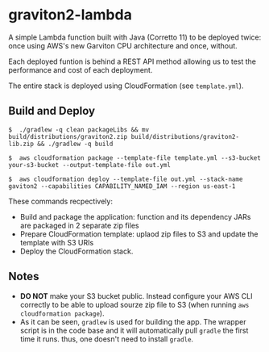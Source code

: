 # graviton2-lambda

A simple Lambda function built with Java (Corretto 11) to be deployed twice: once using AWS's new Garviton CPU architecture and once, without.

Each deployed funtion is behind a REST API method allowing us to test the performance and cost of each deployment.

The entire stack is deployed using CloudFormation (see `template.yml`).

## Build and Deploy

```
$  ./gradlew -q clean packageLibs && mv build/distributions/graviton2.zip build/distributions/graviton2-lib.zip && ./gradlew -q build

$  aws cloudformation package --template-file template.yml --s3-bucket your-s3-bucket --output-template-file out.yml

$  aws cloudformation deploy --template-file out.yml --stack-name gaviton2 --capabilities CAPABILITY_NAMED_IAM --region us-east-1
```

These commands recpectively:
 - Build and package the application: function and its dependency JARs are packaged in 2 separate zip files
 - Prepare CloudFormation template: uplaod zip files to S3 and update the template with S3 URIs
 - Deploy the CloudFormation stack.


 ## Notes

 - **DO NOT** make your S3 bucket public. Instead configure your AWS CLI correctly to be able to upload sourze zip file to S3 (when running `aws cloudformation package`).
 - As it can be seen, `gradlew` is used for building the app. The wrapper script is in the code base and it will automatically pull `gradle` the first time it runs. thus, one doesn't need to install `gradle`.